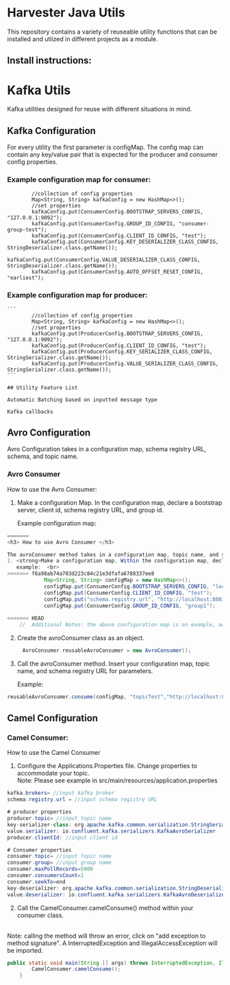 # Harvester Java Utils

This repository contains a variety of reuseable utility functions that can be installed and utlized in different projects as a module.


## Install instructions: 
# Kafka Utils

Kafka utilities designed for reuse with different situations in mind.


## Kafka Configuration

For every utility the first parameter is configMap. The config map can contain any key/value pair that is expected for the producer and consumer config properties.


### Example configuration map for consumer:

```
        //collection of config properties
        Map<String, String> kafkaConfig = new HashMap<>();
        //set properties
        kafkaConfig.put(ConsumerConfig.BOOTSTRAP_SERVERS_CONFIG, "127.0.0.1:9092");
        kafkaConfig.put(ConsumerConfig.GROUP_ID_CONFIG, "consumer-group-test");
        kafkaConfig.put(ConsumerConfig.CLIENT_ID_CONFIG, "test");
        kafkaConfig.put(ConsumerConfig.KEY_DESERIALIZER_CLASS_CONFIG, StringDeserializer.class.getName());
        kafkaConfig.put(ConsumerConfig.VALUE_DESERIALIZER_CLASS_CONFIG, StringDeserializer.class.getName());
        kafkaConfig.put(ConsumerConfig.AUTO_OFFSET_RESET_CONFIG, "earliest");
```

### Example configuration map for producer:
~~~~~~~~
```
        //collection of config properties
        Map<String, String> kafkaConfig = new HashMap<>();
        //set properties
        kafkaConfig.put(ProducerConfig.BOOTSTRAP_SERVERS_CONFIG, "127.0.0.1:9092");
        kafkaConfig.put(ProducerConfig.CLIENT_ID_CONFIG, "test");
        kafkaConfig.put(ProducerConfig.KEY_SERIALIZER_CLASS_CONFIG, StringSerializer.class.getName());
        kafkaConfig.put(ProducerConfig.VALUE_SERIALIZER_CLASS_CONFIG, StringSerializer.class.getName());
```

## Utility Feature List

Automatic Batching based on inputted message type

Kafka callbacks
~~~~~~~~


## Avro Configuration
Avro Configuration takes in a configuration map, schema registry URL, schema, and topic name.

### Avro Consumer
How to use the Avro Consumer:
1) Make a configuration Map. In the configuration map, declare a bootstrap server, client id, schema registry URL, and group id.

   Example configuration map:
``` java
=======
<h3> How to use Avro Consumer </h3>

The avroConsumer method takes in a configuration map, topic name, and schema URL. To use the schema method, do this: <br>
1. <strong>Make a configuration map. Within the configuration map, declare a bootstrap server, client id, schema registry URl, and group id.</strong> <br>
   example:  <br>
>>>>>>> f6a98ab74a703d223c84c21e3dfafa6788337ee8
            Map<String, String> configMap = new HashMap<>();
            configMap.put(ConsumerConfig.BOOTSTRAP_SERVERS_CONFIG, "localhost:9092");
            configMap.put(ConsumerConfig.CLIENT_ID_CONFIG, "test");
            configMap.put("schema.registry.url", "http://localhost:8081");
            configMap.put(ConsumerConfig.GROUP_ID_CONFIG, "group1");
            
<<<<<<< HEAD
    //  Additional Notes: the above configuration map is an example, adjust the configurations according to your kafka topic.
```

2) Create the avroConsumer class as an object.

``` java
     AvroConsumer reusableAvroConsumer = new AvroConsumer();
```
3) Call the avroConsumer method. Insert your configuration map, topic name, and schema registry URL for parameters.

   Example:
``` java
reusableAvroConsumer.consume(configMap, "topicTest","http://localhost:8081");
```


## Camel Configuration

### Camel Consumer:
How to use the Camel Consumer
1. Configure the Applications.Properties file. Change properties to accommodate your topic. 
     <br>
            Note: Please see example in src/main/resources/application.properties
``` java
kafka.brokers= //input kafka broker 
schema.registry.url = //input schema registry URL 

# producer properties
producer.topic= //input topic name
key-serializer-class: org.apache.kafka.common.serialization.StringSerializer
value.serializer: io.confluent.kafka.serializers.KafkaAvroSerializer
producer.clientId: //input client id

# Consumer properties
consumer.topic= //input topic name
consumer.group= //input group name
consumer.maxPollRecords=5000
consumer.consumersCount=1
consumer.seekTo=end
key-deserializer: org.apache.kafka.common.serialization.StringDeserializer
value.deserializer: io.confluent.kafka.serializers.KafkaAvroDeserializer
```
2. Call the CamelConsumer.camelConsume() method within your consumer class. 
<br>
Note: calling the method will throw an error, click on "add exception to method signature". A InterruptedException and IllegalAccessException will be imported.

``` java
public static void main(String [] args) throws InterruptedException, IllegalAccessException {
        CamelConsumer.camelConsume();
    }
```